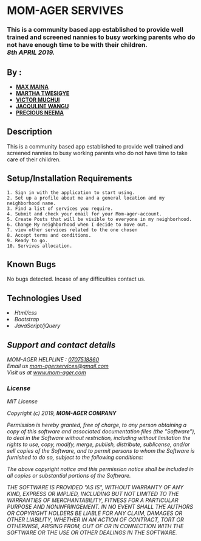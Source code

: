 # MOM-AGER SERVIVES
### This is a community based app established to provide well trained and screened nannies to busy working parents who do not have enough time to be with their children.<br> <em>8th APRIL 2019.</em>
## By :

* [**MAX MAINA**](https://github.com/maxie24/)
* [**MARTHA TWESIGYE**](https://github.com/Martatwesi/)
* [**VICTOR MUCHUI**](https://github.com/vmuchui/)
* [**JACQULINE WANGU**](https://github.com/JacqulineWangu/)
* [**PRECIOUS NEEMA**](https://github.com/Neema2018/)


## Description
This is a community based app established to provide well trained and screened nannies to busy working parents who do not have time to take care of their children.
## Setup/Installation Requirements

    
    1. Sign in with the application to start using.
    2. Set up a profile about me and a general location and my neighborhood name.
    3. Find a list of services you require. 
    4. Submit and check your email for your Mom-ager-account.
    5. Create Posts that will be visible to everyone in my neighborhood.
    6. Change My neighborhood when I decide to move out.
    7. view other services related to the one chosen 
    8. Accept terms and conditions.
    9. Ready to go.
    10. Servives allocation.

## Known Bugs
No bugs detected. Incase of any difficulties contact us.
## Technologies Used

<li><em>Html/css<em></li>
<li><em>Bootstrap<em></li>
<li><em>JavaScript/jQuery</em></li>

## Support and contact details
MOM-AGER HELPLINE : [0707518860]('call')<br>
Email us  [mom-agerservices@gmail.com](email)<br>
Visit us at www.mom-ager.com

### License
*MIT License*

Copyright (c) 2019, **MOM-AGER COMPANY**

Permission is hereby granted, free of charge, to any person obtaining a copy of this software and associated documentation files (the "Software"), to deal in the Software without restriction, including without limitation the rights to use, copy, modify, merge, publish, distribute, sublicense, and/or sell copies of the Software, and to permit persons to whom the Software is furnished to do so, subject to the following conditions:

The above copyright notice and this permission notice shall be included in all copies or substantial portions of the Software.

THE SOFTWARE IS PROVIDED "AS IS", WITHOUT WARRANTY OF ANY KIND, EXPRESS OR IMPLIED, INCLUDING BUT NOT LIMITED TO THE WARRANTIES OF MERCHANTABILITY, FITNESS FOR A PARTICULAR PURPOSE AND NONINFRINGEMENT. IN NO EVENT SHALL THE AUTHORS OR COPYRIGHT HOLDERS BE LIABLE FOR ANY CLAIM, DAMAGES OR OTHER LIABILITY, WHETHER IN AN ACTION OF CONTRACT, TORT OR OTHERWISE, ARISING FROM, OUT OF OR IN CONNECTION WITH THE SOFTWARE OR THE USE OR OTHER DEALINGS IN THE SOFTWARE.
  